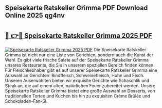 ## Speisekarte Ratskeller Grimma PDF Download Online 2025 qg4nv

# <h2><a href="http://gca98l.nevu.top/?p=Speisekarte+Ratskeller+Grimma">🔗 👉🔴 Speisekarte Ratskeller Grimma 2025 PDF</a></h2>

[![Speisekarte Ratskeller Grimma 2025 PDF](https://i.imgur.com/dBaPXMq.png)](http://gca98l.nevu.top/?p=Speisekarte+Ratskeller+Grimma)
Die Speisekarte Ratskeller Grimma ist nicht nur eine Liste von Gerichten, sondern auch die Kunst der Wahl. Es gibt viele frische Salate auf der Speisekarte Ratskeller Grimma unseres Restaurants, die Sie in unserem speziellen Bereich finden können. Für Fleischliebhaber gibt es auf unserer Speisekarte Ratskeller Grimma eine Auswahl an Gerichten: Rindfleisch, Schweinefleisch, Huhn und Fisch. Unseren Auserwählten bieten wir exquisite Gerichte wie Schaschlik und Steak an, die auf einem alten, natürlichen Feuer zubereitet werden. Unsere Speisekarte Ratskeller Grimma bietet eine große Auswahl an Desserts, von traditionellen Torten und Kuchen bis hin zu exquisiten Crème Brûlée und Schokoladen-Fan-Si.
